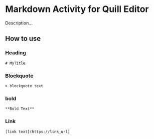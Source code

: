 # Markdown Activity for Quill Editor

Description...

## How to use
### Heading
`# MyTitle`

### Blockquote
`> blockquote text`

### bold
`**Bold Text**`

### Link
`[link text](https://link_url)`